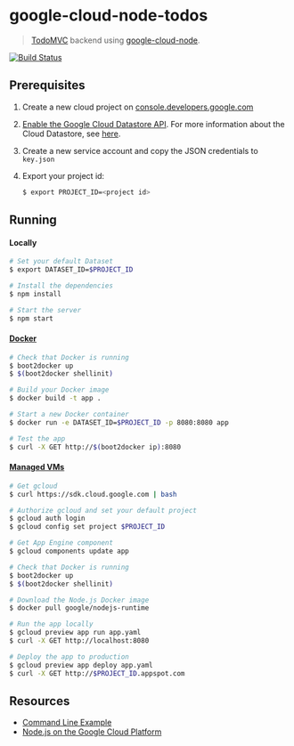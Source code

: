 # google-cloud-node-todos
> [TodoMVC](http://todomvc.com) backend using [google-cloud-node](//github.com/GoogleCloudPlatform/google-cloud-node).

[![Build Status](https://travis-ci.org/GoogleCloudPlatform/gcloud-node-todos.svg?branch=master)](https://travis-ci.org/GoogleCloudPlatform/gcloud-node-todos)

## Prerequisites

1. Create a new cloud project on [console.developers.google.com](http://console.developers.google.com)
2. [Enable the Google Cloud Datastore API](https://console.developers.google.com/flows/enableapi?apiid=datastore). For more information about the Cloud Datastore, see [here](https://developers.google.com/datastore).
3. Create a new service account and copy the JSON credentials to `key.json`
4. Export your project id:

    ```sh
    $ export PROJECT_ID=<project id>
    ```

## Running

#### Locally
```sh
# Set your default Dataset
$ export DATASET_ID=$PROJECT_ID

# Install the dependencies
$ npm install

# Start the server
$ npm start
```

#### [Docker](https://docker.com)
```sh
# Check that Docker is running
$ boot2docker up
$ $(boot2docker shellinit)

# Build your Docker image
$ docker build -t app .

# Start a new Docker container
$ docker run -e DATASET_ID=$PROJECT_ID -p 8080:8080 app

# Test the app
$ curl -X GET http://$(boot2docker ip):8080
```

#### [Managed VMs](https://developers.google.com/appengine/docs/managed-vms/)
```sh
# Get gcloud
$ curl https://sdk.cloud.google.com | bash

# Authorize gcloud and set your default project
$ gcloud auth login
$ gcloud config set project $PROJECT_ID

# Get App Engine component
$ gcloud components update app

# Check that Docker is running
$ boot2docker up
$ $(boot2docker shellinit)

# Download the Node.js Docker image
$ docker pull google/nodejs-runtime

# Run the app locally
$ gcloud preview app run app.yaml
$ curl -X GET http://localhost:8080

# Deploy the app to production
$ gcloud preview app deploy app.yaml
$ curl -X GET http://$PROJECT_ID.appspot.com
```

## Resources

- [Command Line Example](//github.com/GoogleCloudPlatform/gcloud-node-todos/tree/master/cli)
- [Node.js on the Google Cloud Platform](//cloud.google.com/solutions/nodejs)
